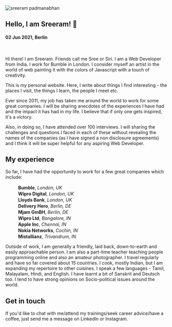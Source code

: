 <img class="img img--left img--grow" loading="lazy" src="/posts/blog/sreeram-2021.jpg" alt="sreeram padmanabhan" title="sreeram padmanabhan" />

## Hello, I am Sreeram! 👋

#### 02 Jun 2021, Berlin

&nbsp;

Hi there! I am Sreeram. Friends call me Sree or Siri. I am a Web Developer from India. I work for Bumble in London. I consider myself an artist in the world of web painting it with the colors of Javascript with a touch of creativity.

This is my personal website. Here, I write about things I find interesting - the places I visit, the things I learn, the people I meet etc.

Ever since 2011, my job has taken me around the world to work for some great companies. I will be sharing anecdotes of the experiences I have had and the impact it has had in my life. I believe that if only one gets inspired, it's a victory.

Also, in doing so, I have attended over 100 interviews. I will sharing the challenges and questions I faced in each of these without revealing the names of the companies (as I have signed a non disclosure agreements) and I think it will be super helpful for any aspiring Web Developer.


## My experience

So far, I have had the opportunity to work for a few great companies which include:

&nbsp;&nbsp;&nbsp;&nbsp;<img height=16 width=16 style="width:auto" src='https://bumble.com/favicon.ico' />&nbsp;&nbsp;**Bumble**, *London, UK* <br />
&nbsp;&nbsp;&nbsp;&nbsp;<img height=16 width=16 style="width:auto" src='https://s17776.pcdn.co/wp-content/uploads/2016/08/Fav_icon_144x144.png' />&nbsp;&nbsp;**Wipro Digital**, *London, UK*<br />
&nbsp;&nbsp;&nbsp;&nbsp;<img height=16 width=16 style="width:auto" src='https://www.lloydsbank.com/etc/designs/lloyds/favicon.ico' />&nbsp;&nbsp;**Lloyds Bank**, *London, UK*<br />
&nbsp;&nbsp;&nbsp;&nbsp;<img height=16 width=16 style="width:auto" src='https://deliveryhero.com/favicon.ico' />&nbsp;&nbsp;**Delivery Hero**, *Berlin, DE*<br />
&nbsp;&nbsp;&nbsp;&nbsp;<img height=16 width=16 style="width:auto" src='https://assets.foodora.com/3816320/img/favicon/mjam/favicon-32x32.png?3816320' />&nbsp;&nbsp;**Mjam GmBH**, *Berlin, DE* <br />
&nbsp;&nbsp;&nbsp;&nbsp;<img height=16 width=16 style="width:auto" src='https://www.wipro.com/content/dam/nexus/images/header/wipro-logo.png' />&nbsp;&nbsp;**Wipro Ltd**, *Bangalore, IN* <br />
&nbsp;&nbsp;&nbsp;&nbsp;<img height=16 width=16 style="width:auto" src='https://apple.com/favicon.ico' />&nbsp;&nbsp;**Apple Inc**, *Chennai, IN*<br />
&nbsp;&nbsp;&nbsp;&nbsp;<img height=16 width=16 style="width:auto" src='https://nokia.com/favicon.ico' />&nbsp;&nbsp;**Nokia Networks**, *Cochin, IN*<br />
&nbsp;&nbsp;&nbsp;&nbsp;<img height=16 width=16 style="width:auto" src='https://scontent.ftxl2-1.fna.fbcdn.net/v/t1.18169-9/403628_498585193493707_463819903_n.jpg?_nc_cat=110&ccb=1-3&_nc_sid=09cbfe&_nc_ohc=5FUp0iVBKUIAX9qU7X6&_nc_ht=scontent.ftxl2-1.fna&oh=dcde37e3746ee7e5286134dd1551cce3&oe=60E35193' />&nbsp;&nbsp;**Mistallianz**, *Trivandrum, IN*<br />

Outside of work, I am generally a friendly, laid back, down-to-earth and easily approachable person. I am also a part-time teacher teaching people programming online and also an amateur photographer. I travel regularly and have so far covered about 15 countries. I cook, mostly Indian, but I am expanding my repertoire to other cuisines. I speak a few languages - Tamil, Malayalam, Hindi, and English. I have learnt a bit of Sanskrit and Deutsch too. I tend to have strong opinions on Socio-political issues around the world.


## Get in touch

If you'd like to chat with me/attend my trainings/seek career advice/have a coffee, just send me a message on LinkedIn or Instagram.

